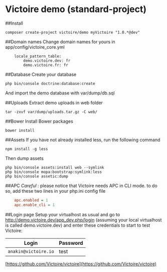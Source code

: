 # Victoire demo (standard-project)

##Install

```
composer create-project victoire/demo myVictoire "1.0.*@dev"
```

##Domain names
Change domain names for yours in app/config/victoire_core.yml
```
    locale_pattern_table:
        demo.victoire.dev: fr
        demo.victoire.fr: fr
```

##Database
Create your database
```
php bin/console doctrine:database:create
```
And import the demo database with var/dump/db.sql

##Uploads
Extract demo uploads in web folder
```
tar -zxvf var/dump/uploads.tar.gz -C web/
```
##Bower
Install Bower packages
```
bower install
```
##Assets
If you have not already installed less, run the following command
```
npm install -g less
```
Then dump assets
```
php bin/console assets:install web --symlink
php bin/console mopa:bootstrap:symlink:less
php bin/console assetic:dump
```
##APC
*Careful* : please notice that Victoire needs APC in CLI mode. to do so, add these two lines in your php.ini config file

```ini
    apc.enabled = 1
    apc.enable_cli = 1
```
##Login page
Setup your virtualhost as usual and go to http://demo.victoire.dev/app_dev.php/login (assuming your local virtualhost is called demo.victoire.dev) and enter these credentials to start to test Victoire:

|Login|Password|
|-----|--------|
|`anakin@victoire.io`|test|

[https://github.com/Victoire/victoire](https://github.com/Victoire/victoire)
